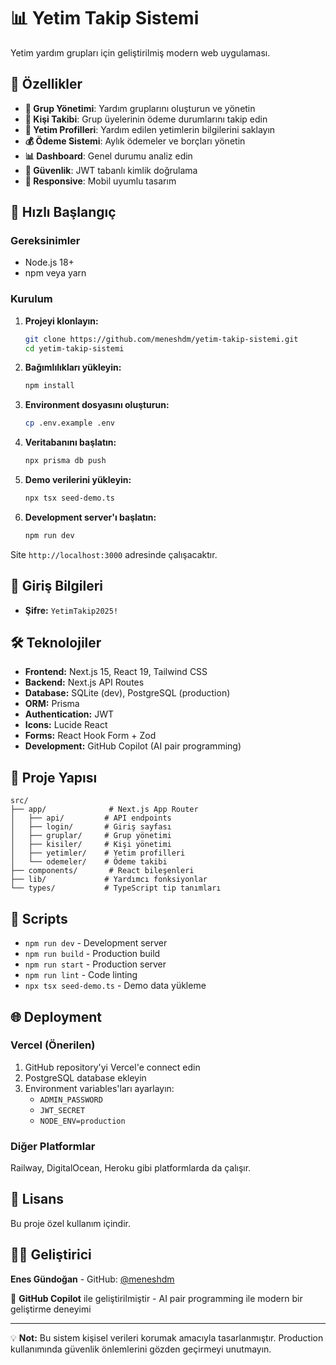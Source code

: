 # 📊 Yetim Takip Sistemi

Yetim yardım grupları için geliştirilmiş modern web uygulaması.

## 🌟 Özellikler

- **👥 Grup Yönetimi**: Yardım gruplarını oluşturun ve yönetin
- **👤 Kişi Takibi**: Grup üyelerinin ödeme durumlarını takip edin
- **👶 Yetim Profilleri**: Yardım edilen yetimlerin bilgilerini saklayın
- **💰 Ödeme Sistemi**: Aylık ödemeler ve borçları yönetin
- **📊 Dashboard**: Genel durumu analiz edin
- **🔐 Güvenlik**: JWT tabanlı kimlik doğrulama
- **📱 Responsive**: Mobil uyumlu tasarım

## 🚀 Hızlı Başlangıç

### Gereksinimler
- Node.js 18+
- npm veya yarn

### Kurulum

1. **Projeyi klonlayın:**
   ```bash
   git clone https://github.com/meneshdm/yetim-takip-sistemi.git
   cd yetim-takip-sistemi
   ```

2. **Bağımlılıkları yükleyin:**
   ```bash
   npm install
   ```

3. **Environment dosyasını oluşturun:**
   ```bash
   cp .env.example .env
   ```

4. **Veritabanını başlatın:**
   ```bash
   npx prisma db push
   ```

5. **Demo verilerini yükleyin:**
   ```bash
   npx tsx seed-demo.ts
   ```

6. **Development server'ı başlatın:**
   ```bash
   npm run dev
   ```

Site `http://localhost:3000` adresinde çalışacaktır.

## 🔑 Giriş Bilgileri

- **Şifre:** `YetimTakip2025!`

## 🛠️ Teknolojiler

- **Frontend:** Next.js 15, React 19, Tailwind CSS
- **Backend:** Next.js API Routes
- **Database:** SQLite (dev), PostgreSQL (production)
- **ORM:** Prisma
- **Authentication:** JWT
- **Icons:** Lucide React
- **Forms:** React Hook Form + Zod
- **Development:** GitHub Copilot (AI pair programming)

## 📁 Proje Yapısı

```
src/
├── app/              # Next.js App Router
│   ├── api/         # API endpoints
│   ├── login/       # Giriş sayfası
│   ├── gruplar/     # Grup yönetimi
│   ├── kisiler/     # Kişi yönetimi
│   ├── yetimler/    # Yetim profilleri
│   └── odemeler/    # Ödeme takibi
├── components/       # React bileşenleri
├── lib/             # Yardımcı fonksiyonlar
└── types/           # TypeScript tip tanımları
```

## 🔧 Scripts

- `npm run dev` - Development server
- `npm run build` - Production build
- `npm run start` - Production server
- `npm run lint` - Code linting
- `npx tsx seed-demo.ts` - Demo data yükleme

## 🌐 Deployment

### Vercel (Önerilen)

1. GitHub repository'yi Vercel'e connect edin
2. PostgreSQL database ekleyin
3. Environment variables'ları ayarlayın:
   - `ADMIN_PASSWORD`
   - `JWT_SECRET`
   - `NODE_ENV=production`

### Diğer Platformlar

Railway, DigitalOcean, Heroku gibi platformlarda da çalışır.

## 📝 Lisans

Bu proje özel kullanım içindir.

## 👨‍💻 Geliştirici

**Enes Gündoğan** - GitHub: [@meneshdm](https://github.com/meneshdm)

🤖 **GitHub Copilot** ile geliştirilmiştir - AI pair programming ile modern bir geliştirme deneyimi

---

💡 **Not:** Bu sistem kişisel verileri korumak amacıyla tasarlanmıştır. Production kullanımında güvenlik önlemlerini gözden geçirmeyi unutmayın.

